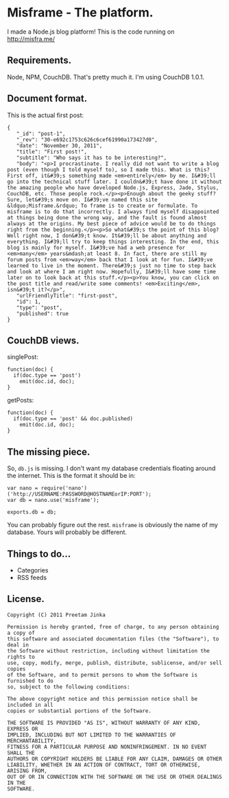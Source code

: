 Misframe - The platform.
=======================

I made a Node.js blog platform! This is the code running on http://misfra.me/

Requirements.
------------
Node, NPM, CouchDB. That's pretty much it. I'm using CouchDB 1.0.1.

Document format.
----------------
This is the actual first post:

	{
	   "_id": "post-1",
	   "_rev": "30-e692c1753c626c6cef61990a173427d0",
	   "date": "November 30, 2011",
	   "title": "First post!",
	   "subtitle": "Who says it has to be interesting?",
	   "body": "<p>I procrastinate. I really did not want to write a blog post (even though I told myself to), so I made this. What is this? First off, it&#39;s something made <em>entirely</em> by me. I&#39;ll go into the technical stuff later. I couldn&#39;t have done it without the amazing people who have developed Node.js, Express, Jade, Stylus, CouchDB, etc. Those people rock.</p><p>Enough about the geeky stuff? Sure, let&#39;s move on. I&#39;ve named this site &ldquo;Misframe.&rdquo; To frame is to create or formulate. To misframe is to do that incorrectly. I always find myself disappointed at things being done the wrong way, and the fault is found almost always at the origins. My best piece of advice would be to do things right from the beginning.</p><p>So what&#39;s the point of this blog? Well right now, I don&#39;t know. It&#39;ll be about anything and everything. I&#39;ll try to keep things interesting. In the end, this blog is mainly for myself. I&#39;ve had a web presence for <em>many</em> years&mdash;at least 8. In fact, there are still my forum posts from <em>way</em> back that I look at for fun. I&#39;ve learned to live in the moment. There&#39;s just no time to step back and look at where I am right now. Hopefully, I&#39;ll have some time later on to look back at this stuff.</p><p>You know, you can click on the post title and read/write some comments! <em>Exciting</em>, isn&#39;t it?</p>",
	   "urlFriendlyTitle": "first-post",
	   "id": 1,
	   "type": "post",
	   "published": true
	}

CouchDB views.
-------------
singlePost:

	function(doc) {
	  if(doc.type == 'post')
	    emit(doc.id, doc);
	}

getPosts:

	function(doc) {
	  if(doc.type == 'post' && doc.published)
	    emit(doc.id, doc);
	}

The missing piece.
------------------
So, `db.js` is missing. I don't want my database credentials floating around the internet. This is the format it should be in:

	var nano = require('nano')('http://USERNAME:PASSWORD@HOSTNAMEorIP:PORT');
	var db = nano.use('misframe');
	
	exports.db = db;

You can probably figure out the rest. `misframe` is obviously the name of my database. Yours will probably be different.

Things to do...
---------------
* Categories
* RSS feeds

License.
-------
	Copyright (C) 2011 Preetam Jinka

	Permission is hereby granted, free of charge, to any person obtaining a copy of
	this software and associated documentation files (the "Software"), to deal in
	the Software without restriction, including without limitation the rights to
	use, copy, modify, merge, publish, distribute, sublicense, and/or sell copies
	of the Software, and to permit persons to whom the Software is furnished to do
	so, subject to the following conditions:

	The above copyright notice and this permission notice shall be included in all
	copies or substantial portions of the Software.

	THE SOFTWARE IS PROVIDED "AS IS", WITHOUT WARRANTY OF ANY KIND, EXPRESS OR
	IMPLIED, INCLUDING BUT NOT LIMITED TO THE WARRANTIES OF MERCHANTABILITY,
	FITNESS FOR A PARTICULAR PURPOSE AND NONINFRINGEMENT. IN NO EVENT SHALL THE
	AUTHORS OR COPYRIGHT HOLDERS BE LIABLE FOR ANY CLAIM, DAMAGES OR OTHER
	LIABILITY, WHETHER IN AN ACTION OF CONTRACT, TORT OR OTHERWISE, ARISING FROM,
	OUT OF OR IN CONNECTION WITH THE SOFTWARE OR THE USE OR OTHER DEALINGS IN THE
	SOFTWARE.

